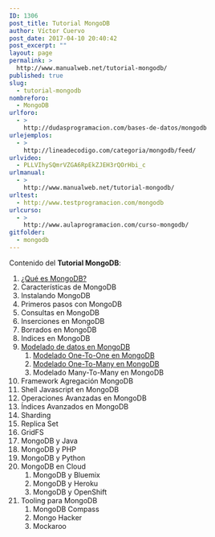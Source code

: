 ```yaml
---
ID: 1306
post_title: Tutorial MongoDB
author: Víctor Cuervo
post_date: 2017-04-10 20:40:42
post_excerpt: ""
layout: page
permalink: >
  http://www.manualweb.net/tutorial-mongodb/
published: true
slug:
  - tutorial-mongodb
nombreforo:
  - MongoDB
urlforo:
  - >
    http://dudasprogramacion.com/bases-de-datos/mongodb
urlejemplos:
  - >
    http://lineadecodigo.com/categoria/mongodb/feed/
urlvideo:
  - PLLVIhySQmrVZGA6RpEkZJEH3rQOrHbi_c
urlmanual:
  - >
    http://www.manualweb.net/tutorial-mongodb/
urltest:
  - http://www.testprogramacion.com/mongodb
urlcurso:
  - >
    http://www.aulaprogramacion.com/curso-mongodb/
gitfolder:
  - mongodb
---
```

Contenido del **Tutorial MongoDB**:

1.  [¿Qué es MongoDB?][1]
2.  Características de MongoDB
3.  Instalando MongoDB
4.  Primeros pasos con MongoDB
5.  Consultas en MongoDB
6.  Inserciones en MongoDB
7.  Borrados en MongoDB
8.  Indices en MongoDB
9.  [Modelado de datos en MongoDB][2] 
    1.  [Modelado One-To-One en MongoDB][3]
    2.  [Modelado One-To-Many en MongoDB][4]
    3.  Modelado Many-To-Many en MongoDB
10. Framework Agregación MongoDB
11. Shell Javascript en MongoDB
12. Operaciones Avanzadas en MongoDB
13. Índices Avanzados en MongoDB
14. Sharding
15. Replica Set
16. GridFS
17. MongoDB y Java
18. MongoDB y PHP
19. MongoDB y Python
20. MongoDB en Cloud 
    1.  MongoDB y Bluemix
    2.  MongoDB y Heroku
    3.  MongoDB y OpenShift
21. Tooling para MongoDB 
    1.  MongoDB Compass
    2.  Mongo Hacker
    3.  Mockaroo

 [1]: http://www.manualweb.net/mongodb/que-es-mongodb/
 [2]: http://www.manualweb.net/mongodb/modelado-de-datos-en-mongodb/
 [3]: http://www.manualweb.net/mongodb/modelado-one-one-en-mongodb/
 [4]: http://www.manualweb.net/mongodb/modelado-one-to-many-en-mongodb/